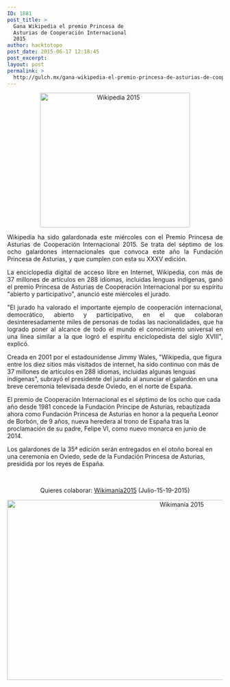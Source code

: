```yaml
---
ID: 1881
post_title: >
  Gana Wikipedia el premio Princesa de
  Asturias de Cooperación Internacional
  2015
author: hacktotopo
post_date: 2015-06-17 12:18:45
post_excerpt:
layout: post
permalink: >
  http://gulch.mx/gana-wikipedia-el-premio-princesa-de-asturias-de-cooperacion-internacional-2015/
---
```

<p style="text-align: center;"><img class="alignnone" src="http://i.imgur.com/s6qohBx.jpg" alt="Wikipedia 2015" width="350" height="314" /></p>
<p style="text-align: justify;">Wikipedia ha sido galardonada este miércoles con el Premio Princesa de Asturias de Cooperación Internacional 2015. Se trata del séptimo de los ocho galardones internacionales que convoca este año la Fundación Princesa de Asturias, y que cumplen con esta su XXXV edición.</p>
<p style="text-align: justify;">La enciclopedia digital de acceso libre en Internet, Wikipedia, con más de 37 millones de artículos en 288 idiomas, incluidas lenguas indígenas, ganó el premio Princesa de Asturias de Cooperación Internacional por su espíritu "abierto y participativo", anunció este miércoles el jurado.</p>
<p style="text-align: justify;">"El jurado ha valorado el importante ejemplo de cooperación internacional, democrático, abierto y participativo, en el que colaboran desinteresadamente miles de personas de todas las nacionalidades, que ha logrado poner al alcance de todo el mundo el conocimiento universal en una línea similar a la que logró el espíritu enciclopedista del siglo XVIII", explicó.

Creada en 2001 por el estadounidense Jimmy Wales, "Wikipedia, que figura entre los diez sitios más visitados de internet, ha sido continuo con más de 37 millones de artículos en 288 idiomas, incluidas algunas lenguas indígenas", subrayó el presidente del jurado al anunciar el galardón en una breve ceremonia televisada desde Oviedo, en el norte de España.

El premio de Cooperación Internacional es el séptimo de los ocho que cada año desde 1981 concede la Fundación Príncipe de Asturias, rebautizada ahora como Fundación Princesa de Asturias en honor a la pequeña Leonor de Borbón, de 9 años, nueva heredera al trono de España tras la proclamación de su padre, Felipe VI, como nuevo monarca en junio de 2014.

Los galardones de la 35ª edición serán entregados en el otoño boreal en una ceremonia en Oviedo, sede de la Fundación Princesa de Asturias, presidida por los reyes de España.</p>
&nbsp;
<p style="text-align: center;">Quieres colaborar: <a href="https://wikimania2015.wikimedia.org/wiki/Main_Page">Wikimanía2015</a> (Julio-15-19-2015)</p>
<p style="text-align: center;"><img class="aligncenter" src="http://i.imgur.com/uFa2QdP.jpg" alt="Wikimanía 2015" width="800" height="420" /></p>